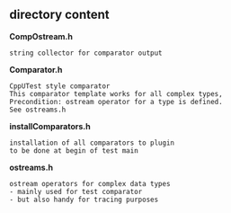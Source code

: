## directory content

**CompOstream.h**
```
string collector for comparator output
```

**Comparator.h**
```
CppUTest style comparator
This comparator template works for all complex types,
Precondition: ostream operator for a type is defined.
See ostreams.h
```

**installComparators.h**
```
installation of all comparators to plugin
to be done at begin of test main
```

**ostreams.h**
```
ostream operators for complex data types
- mainly used for test comparator
- but also handy for tracing purposes
```

